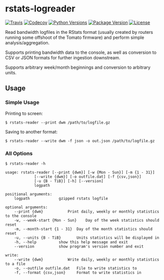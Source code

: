 rstats-logreader
================

[![Travis](https://img.shields.io/travis/mischif/rstats-logreader.svg?style=for-the-badge)](https://travis-ci.org/mischif/rstats-logreader)
[![Codecov](https://img.shields.io/codecov/c/github/mischif/rstats-logreader.svg?style=for-the-badge)](https://codecov.io/gh/mischif/rstats-logreader)
[![Python Versions](https://img.shields.io/pypi/pyversions/rstats-logreader?style=for-the-badge)](https://pypi.org/project/rstats-logreader/)
[![Package Version](https://img.shields.io/pypi/v/rstats-logreader?style=for-the-badge)](https://pypi.org/project/rstats-logreader/)
[![License](https://img.shields.io/pypi/l/rstats-logreader?style=for-the-badge)](https://pypi.org/project/rstats-logreader/)

Read bandwidth logfiles in the RStats format (usually created by routers running some offshoot of the Tomato firmware) and perform simple analysis/aggregation.

Supports printing bandwidth data to the console, as well as conversion to CSV or JSON formats for further ingestion downstream.

Supports arbitrary week/month beginnings and conversion to arbitrary units.

Usage
-----

### Simple Usage

Printing to screen:

	$ rstats-reader --print dwm /path/to/logfile.gz

Saving to another format:

	$ rstats-reader --write dwm -f json -o out.json /path/to/logfile.gz

### All Options

	$ rstats-reader -h

	usage: rstats-reader [--print {dwm}] [-w {Mon - Sun}] [-m {1 - 31}]
			     [--write {dwm}] [-o outfile.dat] [-f {csv,json}]
			     [-u {B - TiB}] [-h] [--version]
			     logpath

	positional arguments:
		logpath				gzipped rstats logfile

	optional arguments:
		--print {dwm}			Print daily, weekly or monthly statistics to the console
		-w, --week-start {Mon - Sun}	Day of the week statistics should reset
		-m, --month-start {1 - 31}	Day of the month statistics should reset
		-u, --units {B - TiB}		Units statistics will be displayed in
		-h, --help			show this help message and exit
		--version			show program's version number and exit

	write:
		--write {dwm}			Write daily, weekly or monthly statistics to a file
		-o, --outfile outfile.dat	File to write statistics to
		-f, --format {csv,json}		Format to write statistics in
